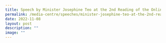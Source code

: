 ```yaml
---
title: Speech by Minister Josephine Teo at the 2nd Reading of the Online Safety Bill
permalink: /media-centre/speeches/minister-josephine-teo-at-the-2nd-reading-of-online-safety-bill/
date: 2022-11-08
layout: post
description: ""
image: ""
---
```

